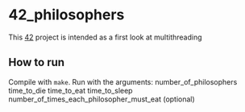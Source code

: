 # 42_philosophers
This [42](https://42.fr/en/homepage/) project is intended as a first look at multithreading

## How to run
Compile with `make`. 
Run with the arguments:
	number_of_philosophers	
	time_to_die 
	time_to_eat
	time_to_sleep
	number_of_times_each_philosopher_must_eat (optional)

